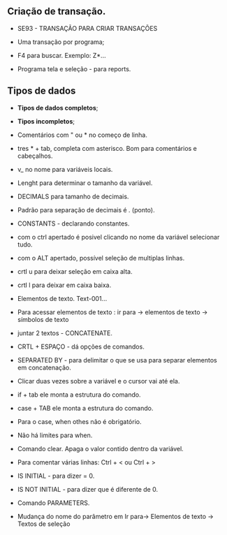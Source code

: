 ## Criação de transação.

- SE93 - TRANSAÇÃO PARA CRIAR TRANSAÇÕES

- Uma transação por programa;

- F4 para buscar. Exemplo: Z*... 

- Programa tela e seleção - para reports.

## Tipos de dados

- **Tipos de dados completos**;
- **Tipos incompletos**;


- Comentários com " ou * no começo de linha.
- tres * + tab, completa com asterisco. Bom para comentários e cabeçalhos. 
- v_ no nome para variáveis locais.
- Lenght para determinar o tamanho da variável. 
- DECIMALS para tamanho de decimais. 
- Padrão para separação de decimais é . (ponto).
- CONSTANTS - declarando constantes.

- com o ctrl apertado é posivel clicando no nome da variável selecionar tudo.

- com o ALT apertado, possível seleção de multiplas linhas.

- crtl u para deixar seleção em caixa alta.

- crtl l para deixar em caixa baixa. 

- Elementos de texto. Text-001... 

- Para acessar elementos de texto : ir para -> elementos de texto -> símbolos de texto

- juntar 2 textos - CONCATENATE.

- CRTL + ESPAÇO - dá opções de comandos. 

- SEPARATED BY - para delimitar o que se usa para separar elementos em concatenação.

- Clicar duas vezes sobre a variável e o cursor vai até ela. 

- if + tab ele monta a estrutura do comando.

- case + TAB ele monta a estrutura do comando.

- Para o case, when othes não é obrigatório.

- Não há limites para when.

- Comando clear. Apaga o valor contido dentro da variável. 

- Para comentar várias linhas: Ctrl + < ou Ctrl + >

- IS INITIAL - para dizer = 0.

- IS NOT INITIAL - para dizer que é diferente de 0.

- Comando PARAMETERS. 

- Mudança do nome do parâmetro em Ir para-> Elementos de texto -> Textos de seleção 